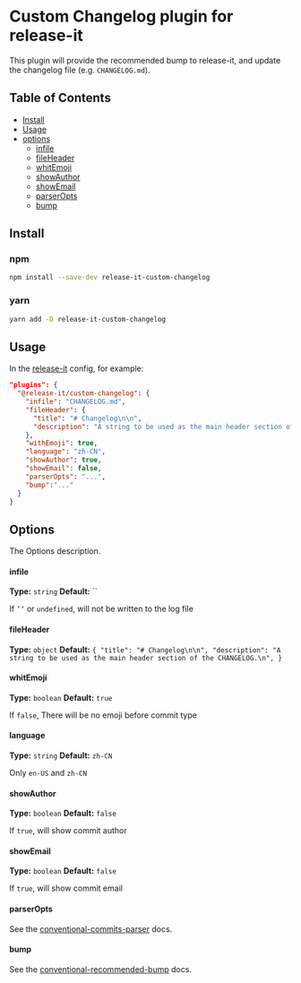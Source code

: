 # Custom Changelog plugin for release-it

This plugin will provide the recommended bump to release-it, and update the changelog file (e.g. `CHANGELOG.md`).

## Table of Contents

- [Install](#install)
- [Usage](#usage)
- [options](#options)
  - [infile](#infile)
  - [fileHeader](#fileHeader)
  - [whitEmoji](#whitEmoji)
  - [showAuthor](#showAuthor)
  - [showEmail](#showEmail)
  - [parserOpts](#parserOpts)
  - [bump](#bump)

## Install

### npm

```bash
npm install --save-dev release-it-custom-changelog
```

### yarn

```bash
yarn add -D release-it-custom-changelog
```

## Usage

In the [release-it](https://github.com/release-it/release-it) config, for example:

```json
"plugins": {
  "@release-it/custom-changelog": {
    "infile": "CHANGELOG.md",
    "fileHeader": {
      "title": "# Changelog\n\n",
      "description": "A string to be used as the main header section of the CHANGELOG.\n",
    },
    "withEmoji": true,
    "language": "zh-CN",
    "showAuthor": true,
    "showEmail": false,
    "parserOpts": "...",
    "bump":"..."
  }
}
```

## Options

The Options description.

#### infile

**Type:** `string` **Default:** ``

If `’‘` or `undefined`, will not be written to the log file

#### fileHeader

**Type:** `object` **Default:** `{ "title": "# Changelog\n\n", "description": "A string to be used as the main header section of the CHANGELOG.\n", }`

#### whitEmoji

**Type:** `boolean` **Default:** `true`

If `false`, There will be no emoji before commit type

#### language

**Type:** `string` **Default:** `zh-CN`

Only `en-US` and `zh-CN`

#### showAuthor

**Type:** `boolean` **Default:** `false`

If `true`, will show commit author

#### showEmail

**Type:** `boolean` **Default:** `false`

If `true`, will show commit email

#### parserOpts

See the [conventional-commits-parser](https://github.com/conventional-changelog/conventional-changelog/blob/master/packages/conventional-commits-parser/README.md) docs.

#### bump

See the [conventional-recommended-bump](https://github.com/conventional-changelog/conventional-changelog/tree/master/packages/conventional-recommended-bump/README.md) docs.
